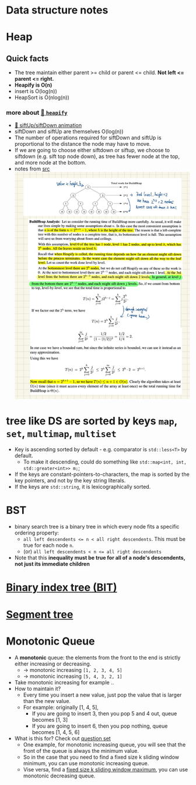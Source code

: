 # Data structure notes

# Heap
## Quick facts
- The tree maintain either parent >= child or parent <= child. **Not left <= parent <= right.**
- **Heapify is O(n)**
- insert is O(log(n))
- HeapSort is O(nlog(n))

### more about [:link: `heapify`](https://stackoverflow.com/questions/9755721/how-can-building-a-heap-be-on-time-complexity)
- [:link: siftUp/siftDown animation](https://youtu.be/5iBUTMWGtIQ)
- siftDown and siftUp are themselves O(log(n))
- The number of operations required for siftDown and siftUp is proportional to the distance the node may have to move.
- If we are going to choose either siftdown or siftup, we choose to siftdown (e.g. sift top node down), as tree has fewer node at the top, and more node at the bottom.
- notes from [src](http://www.cs.umd.edu/~meesh/351/mount/lectures/lect14-heapsort-analysis-part.pdf)
![](../srcs/heapify.jpeg)
# tree like DS are sorted by keys `map`, `set`, `multimap`, `multiset`
- Key is ascending sorted by default - e.g. comparator is `std::less<T>` by default.
  - To make it descending, could do something like `std::map<int, int, std::greater<int>> m;`;
- If the keys are constant-pointers-to-characters, the map is sorted by the key pointers, and not by the key string literals.
- If the keys are `std::string`, it is lexicographically sorted.

# BST
- binary search tree is a binary tree in which every node fits a specific ordering property:
  - `all left descendents <= n < all right descendents`. This must be true for each node `n`.
  - (or) `all left descendents < n <= all right descendents`
- Note that this **inequality must be true for all of a node's descendents, not just its immediate children**


# [Binary index tree (BIT)](binary_index_tree.md)

# [Segment tree](segment_tree.md)

# Monotonic Queue
- A **monotonic** queue: the elements from the front to the end is strictly either increasing or decreasing.
  - -> monotonic increasing `[1, 2, 3, 4, 5]`
  - -> monotonic increasing `[5, 4, 3, 2, 1]`
- Take monotonic increasing for example ..
- How to maintain it?
  - Every time you insert a new value, just pop the value that is larger than the new value.
  - For example: originally [1, 4, 5],
    - If you are going to insert 3, then you pop 5 and 4 out, queue becomes [1, 3]
    - If you are going to insert 6, then you pop nothing, queue becomes [1, 4, 5, 6]
- What is this for? Check out [question set](../monotonic_queue/README.md)
  - One example, for monotonic increasing queue, you will see that the front of the queue is always the minimum value.
  - So in the case that you need to find a fixed size k sliding window minimum, you can use monotonic increasing queue.
  - Vise versa, find a [fixed size k sliding window maximum](../monotonic_queue/README.md#bulb-239-sliding-window-maximumhttpsleetcodecomproblemssliding-window-maximum-dartslidingwindowmaximumh), you can use monotonic decreasing queue.

